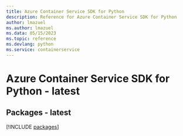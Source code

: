 ```yaml
---
title: Azure Container Service SDK for Python
description: Reference for Azure Container Service SDK for Python
author: lmazuel
ms.author: lmazuel
ms.data: 05/15/2023
ms.topic: reference
ms.devlang: python
ms.service: containerservice
---
```

# Azure Container Service SDK for Python - latest
## Packages - latest
[!INCLUDE [packages](container-service-index.md)]